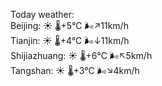 Today weather:  
Beijing: ☀️   🌡️+5°C 🌬️↗11km/h  
Tianjin: ☀️   🌡️+4°C 🌬️↓11km/h  
Shijiazhuang: ☀️   🌡️+6°C 🌬️↖5km/h  
Tangshan: ☀️   🌡️+3°C 🌬️↘4km/h  
